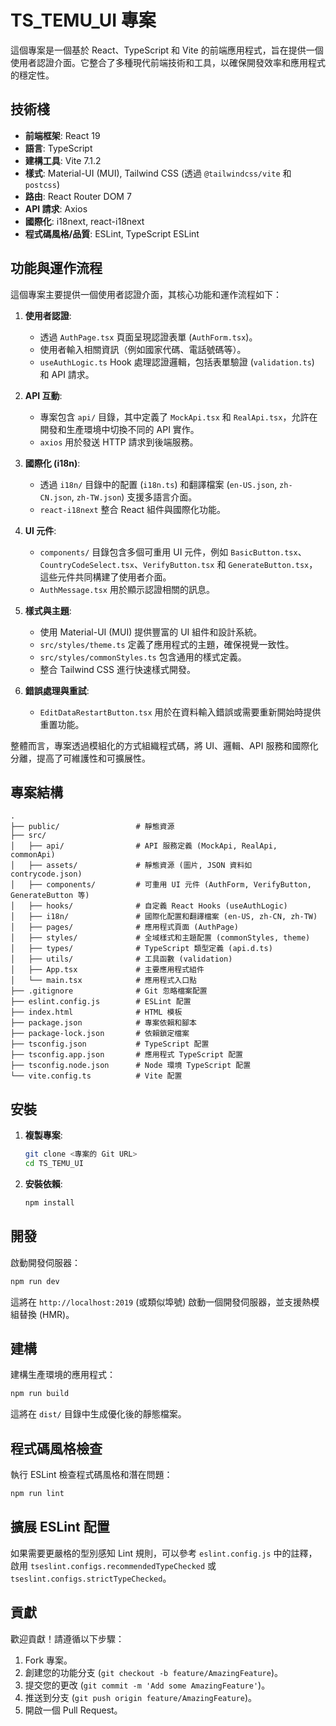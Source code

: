 # TS_TEMU_UI 專案

這個專案是一個基於 React、TypeScript 和 Vite 的前端應用程式，旨在提供一個使用者認證介面。它整合了多種現代前端技術和工具，以確保開發效率和應用程式的穩定性。

## 技術棧

- **前端框架**: React 19
- **語言**: TypeScript
- **建構工具**: Vite 7.1.2
- **樣式**: Material-UI (MUI), Tailwind CSS (透過 `@tailwindcss/vite` 和 `postcss`)
- **路由**: React Router DOM 7
- **API 請求**: Axios
- **國際化**: i18next, react-i18next
- **程式碼風格/品質**: ESLint, TypeScript ESLint

## 功能與運作流程

這個專案主要提供一個使用者認證介面，其核心功能和運作流程如下：

1.  **使用者認證**:

    - 透過 `AuthPage.tsx` 頁面呈現認證表單 (`AuthForm.tsx`)。
    - 使用者輸入相關資訊（例如國家代碼、電話號碼等）。
    - `useAuthLogic.ts` Hook 處理認證邏輯，包括表單驗證 (`validation.ts`) 和 API 請求。

2.  **API 互動**:

    - 專案包含 `api/` 目錄，其中定義了 `MockApi.tsx` 和 `RealApi.tsx`，允許在開發和生產環境中切換不同的 API 實作。
    - `axios` 用於發送 HTTP 請求到後端服務。

3.  **國際化 (i18n)**:

    - 透過 `i18n/` 目錄中的配置 (`i18n.ts`) 和翻譯檔案 (`en-US.json`, `zh-CN.json`, `zh-TW.json`) 支援多語言介面。
    - `react-i18next` 整合 React 組件與國際化功能。

4.  **UI 元件**:

    - `components/` 目錄包含多個可重用 UI 元件，例如 `BasicButton.tsx`、`CountryCodeSelect.tsx`、`VerifyButton.tsx` 和 `GenerateButton.tsx`，這些元件共同構建了使用者介面。
    - `AuthMessage.tsx` 用於顯示認證相關的訊息。

5.  **樣式與主題**:

    - 使用 Material-UI (MUI) 提供豐富的 UI 組件和設計系統。
    - `src/styles/theme.ts` 定義了應用程式的主題，確保視覺一致性。
    - `src/styles/commonStyles.ts` 包含通用的樣式定義。
    - 整合 Tailwind CSS 進行快速樣式開發。

6.  **錯誤處理與重試**:
    - `EditDataRestartButton.tsx` 用於在資料輸入錯誤或需要重新開始時提供重置功能。

整體而言，專案透過模組化的方式組織程式碼，將 UI、邏輯、API 服務和國際化分離，提高了可維護性和可擴展性。

## 專案結構

```
.
├── public/                 # 靜態資源
├── src/
│   ├── api/                # API 服務定義 (MockApi, RealApi, commonApi)
│   ├── assets/             # 靜態資源 (圖片, JSON 資料如 contrycode.json)
│   ├── components/         # 可重用 UI 元件 (AuthForm, VerifyButton, GenerateButton 等)
│   ├── hooks/              # 自定義 React Hooks (useAuthLogic)
│   ├── i18n/               # 國際化配置和翻譯檔案 (en-US, zh-CN, zh-TW)
│   ├── pages/              # 應用程式頁面 (AuthPage)
│   ├── styles/             # 全域樣式和主題配置 (commonStyles, theme)
│   ├── types/              # TypeScript 類型定義 (api.d.ts)
│   ├── utils/              # 工具函數 (validation)
│   ├── App.tsx             # 主要應用程式組件
│   └── main.tsx            # 應用程式入口點
├── .gitignore              # Git 忽略檔案配置
├── eslint.config.js        # ESLint 配置
├── index.html              # HTML 模板
├── package.json            # 專案依賴和腳本
├── package-lock.json       # 依賴鎖定檔案
├── tsconfig.json           # TypeScript 配置
├── tsconfig.app.json       # 應用程式 TypeScript 配置
├── tsconfig.node.json      # Node 環境 TypeScript 配置
└── vite.config.ts          # Vite 配置
```

## 安裝

1.  **複製專案**:

    ```bash
    git clone <專案的 Git URL>
    cd TS_TEMU_UI
    ```

2.  **安裝依賴**:
    ```bash
    npm install
    ```

## 開發

啟動開發伺服器：

```bash
npm run dev
```

這將在 `http://localhost:2019` (或類似埠號) 啟動一個開發伺服器，並支援熱模組替換 (HMR)。

## 建構

建構生產環境的應用程式：

```bash
npm run build
```

這將在 `dist/` 目錄中生成優化後的靜態檔案。

## 程式碼風格檢查

執行 ESLint 檢查程式碼風格和潛在問題：

```bash
npm run lint
```

## 擴展 ESLint 配置

如果需要更嚴格的型別感知 Lint 規則，可以參考 `eslint.config.js` 中的註釋，啟用 `tseslint.configs.recommendedTypeChecked` 或 `tseslint.configs.strictTypeChecked`。

## 貢獻

歡迎貢獻！請遵循以下步驟：

1.  Fork 專案。
2.  創建您的功能分支 (`git checkout -b feature/AmazingFeature`)。
3.  提交您的更改 (`git commit -m 'Add some AmazingFeature'`)。
4.  推送到分支 (`git push origin feature/AmazingFeature`)。
5.  開啟一個 Pull Request。